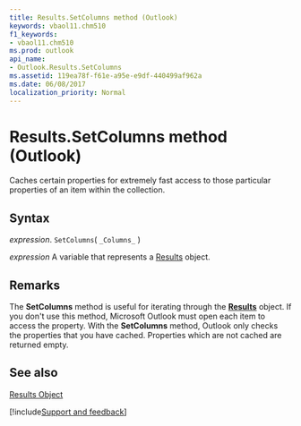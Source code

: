 ```yaml
---
title: Results.SetColumns method (Outlook)
keywords: vbaol11.chm510
f1_keywords:
- vbaol11.chm510
ms.prod: outlook
api_name:
- Outlook.Results.SetColumns
ms.assetid: 119ea78f-f61e-a95e-e9df-440499af962a
ms.date: 06/08/2017
localization_priority: Normal
---
```



# Results.SetColumns method (Outlook)

Caches certain properties for extremely fast access to those particular properties of an item within the collection. 


## Syntax

_expression_. `SetColumns`( `_Columns_` )

_expression_ A variable that represents a [Results](Outlook.Results.md) object.


## Remarks

The  **SetColumns** method is useful for iterating through the **[Results](Outlook.Results.md)** object. If you don't use this method, Microsoft Outlook must open each item to access the property. With the **SetColumns** method, Outlook only checks the properties that you have cached. Properties which are not cached are returned empty.


## See also


[Results Object](Outlook.Results.md)

[!include[Support and feedback](~/includes/feedback-boilerplate.md)]
